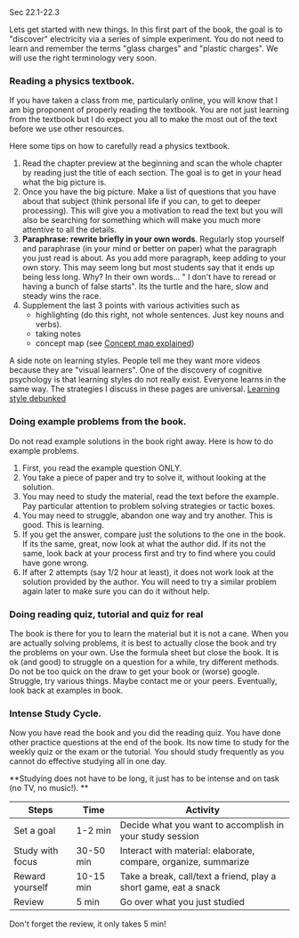 <stop-note title="Read Knight 4ed" icon="stopnoteicons:book-icon">
<span slot="message">Sec 22.1-22.3</span>
</stop-note>

Lets get started with new things. In this first part of the book, the goal is to "discover" electricity via a series of simple experiment. You do not need to learn and remember the terms "glass charges" and "plastic charges". We will use the right terminology very soon. 

### Reading a physics textbook. 

If you have taken a class from me, particularly online, you will know that I am big proponent of properly reading the textbook. You are not just learning from the textbook but I do expect you all to make the most out of the text before we use other resources. 

Here some tips on how to carefully read a physics textbook.   

1. Read the chapter preview at the beginning and scan the whole chapter by reading just the title of each section. The goal is to get in your head what the big picture is. 
2. Once you have the big picture. Make a list of questions that you have about that subject (think personal life if you can, to get to deeper processing). This will give you a motivation to read the text but you will also be searching for something which will make you much more attentive to all the details. 
3. **Paraphrase: rewrite briefly in your own words**. Regularly stop yourself and paraphrase (in your mind or better on paper) what the paragraph you just read is about. As you add more paragraph, keep adding to your own story. This may seem long but most students say that it ends up being less long. Why? In their own words... " I don't have to reread or having a bunch of false starts". Its the turtle and the hare, slow and steady wins the race.  
4. Supplement the last 3 points with various activities such as 
    * highlighting (do this right, not whole sentences. Just key nouns and verbs). 
    * taking notes
    * concept map (see <a target = "_blank" href="https://www.lucidchart.com/pages/concept-map">Concept map explained</a>) 


<lrndesign-sidenote label="Instructor Note" icon="bookmark" bg-color="#c2e5f2">
A side note on learning styles. People tell me they want more videos because they are "visual learners". One of the discovery of cognitive psychology is that learning styles do not really exist. Everyone learns in the same way.  The strategies I discuss in these pages are universal. 
<a target = "_blank" href="https://www.psychologicalscience.org/news/releases/learning-styles-debunked-there-is-no-evidence-supporting-auditory-and-visual-learning-psychologists-say.html">Learning style debunked</a>
</lrndesign-sidenote>

### Doing example problems from the book. 

Do not read example solutions in the book right away. Here is how to do example problems. 

1. First, you read the example question ONLY.
2. You take a piece of paper and try to solve it, without looking at the solution. 
3. You may need to study the material, read the text before the example. Pay particular attention to problem solving strategies or tactic boxes. 
4. You may need to struggle, abandon one way and try another. This is good. This is learning. 
4. If you get the answer, compare just the solutions to the one in the book. If its the same, great, now look at what the author did. If its not the same, look back at your process first and try to find where you could have gone wrong. 
5. If after 2 attempts (say 1/2 hour at least), it does not work look at the solution provided by the author. You will need to try a similar problem again later to make sure you can do it without help.  


### Doing reading quiz, tutorial and quiz for real

The book is there for you to learn the material but it is not a cane. When you are actually solving problems, it is best to actually close the book and try the problems on your own.  Use the formula sheet but close the book. It is ok (and good) to struggle on a question for a while, try different methods. Do not be too quick on the draw to get your book or (worse) google. Struggle, try various things. Maybe contact me or your peers. Eventually, look back at examples in book. 
    
### Intense Study Cycle. 

Now you have read the book and you did the reading quiz.  You have done other practice questions at the end of the book. Its now time to study for the weekly quiz or the exam or the tutorial. You should study frequently as you cannot do effective studying all in one day. 

**Studying does not have to be long, it just has to be intense and on task (no TV, no music!). **

|Steps|Time|Activity|
|---|---|---|
|Set a goal| 1-2 min| Decide what you want to accomplish in your study session|
|Study with focus|30-50 min| Interact with material: elaborate, compare, organize, summarize|
|Reward yourself| 10-15 min| Take a break, call/text a friend, play a short game, eat a snack|
|Review| 5 min| Go over what you just studied

Don't forget the review, it only takes 5 min!
